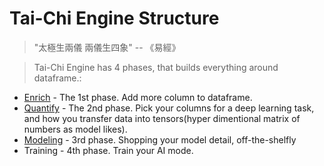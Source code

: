 # Tai-Chi Engine Structure

> "太極生兩儀 兩儀生四象" -- 《易經》

> Tai-Chi Engine has 4 phases, that builds everything around dataframe.:

* [Enrich](enrich) - The 1st phase. Add more column to dataframe.
* [Quantify](quantify) - The 2nd phase. Pick your columns for a deep learning task, and how you transfer data into tensors(hyper dimentional matrix of numbers as model likes).
* [Modeling](model) - 3rd phase. Shopping your model detail, off-the-shelfly
* Training - 4th phase. Train your AI mode.